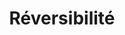 ---
title: Réversibilité
slug: reversibilite
excerpt: Retrouvez les politiques de réversibilité des produits OVHcloud
Sections: Politiques de réversibilité
order: 05
---